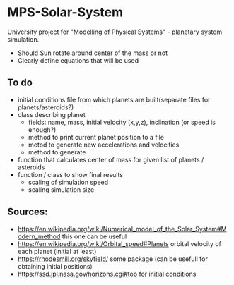 # MPS-Solar-System
University project for "Modelling of Physical Systems" - planetary system simulation.

* Should Sun rotate around center of the mass or not
* Clearly define equations that will be used


## To do
* initial conditions file from which planets are built(separate files for planets/asteroids?)
* class describing planet
	* fields: name, mass, initial velocity (x,y,z), inclination (or speed is enough?) 	
	* method to print current planet position to a file
	* metod to generate new accelerations and velocities
	* method to generate 
* function that calculates center of mass for given list of planets / asteroids
* function / class to show final results
	* scaling of simulation speed
	* scaling simulation size

## Sources:
* https://en.wikipedia.org/wiki/Numerical_model_of_the_Solar_System#Modern_method this one can be useful
* https://en.wikipedia.org/wiki/Orbital_speed#Planets orbital velocity of each planet (initial at least)
* https://rhodesmill.org/skyfield/ some package (can be usefull for obtaining initial positions)
* https://ssd.jpl.nasa.gov/horizons.cgi#top for initial conditions
